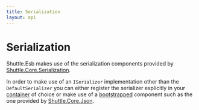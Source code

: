 ```yaml
---
title: Serialization
layout: api
---
```

# Serialization

Shuttle.Esb makes use of the serialization components provided by [Shuttle.Core.Serialization](http://shuttle.github.io/shuttle-core/shuttle-core-serialization).

In order to make use of an `ISerializer` implementation other than the `DefaultSerializer` you can either register the serializer explicitly in your [container](http://shuttle.github.io/shuttle-core/shuttle-core-container#supported) of choice or make use of a [bootstrapped](http://shuttle.github.io/shuttle-core/shuttle-core-container#bootstrapping) component such as the one provided by [Shuttle.Core.Json](http://shuttle.github.io/shuttle-core/shuttle-core-json).